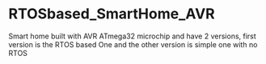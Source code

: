 # RTOSbased_SmartHome_AVR
Smart home built with AVR ATmega32 microchip and have 2 versions, first version is the RTOS based One and the other version is simple one with no RTOS

